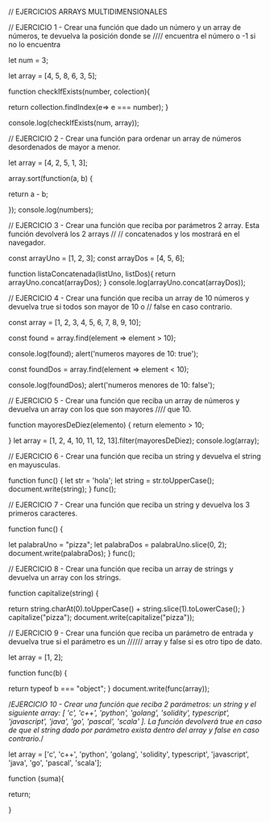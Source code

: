 // EJERCICIOS ARRAYS MULTIDIMENSIONALES

// EJERCICIO 1 - Crear una función que dado un número y un array de números, te devuelva la posición donde se //// encuentra el número o -1 si no lo encuentra

let num = 3;

let array = [4, 5, 8, 6, 3, 5];

function checkIfExists(number, colection){

return collection.findIndex(e=> e === number);
}

console.log(checkIfExists(num, array));


// EJERCICIO 2 - Crear una función para ordenar un array de números desordenados de mayor a menor.

let array = [4, 2, 5, 1, 3];

array.sort(function(a, b) {

  return a - b;

});
console.log(numbers);


// EJERCICIO 3 - Crear una función que reciba por parámetros 2 array. Esta función devolverá los 2 arrays    // // concatenados y los mostrará en el navegador.

const arrayUno = [1, 2, 3];
const arrayDos = [4, 5, 6];


function listaConcatenada(listUno, listDos){
return arrayUno.concat(arrayDos);
}
console.log(arrayUno.concat(arrayDos));


// EJERCICIO 4 - Crear una función que reciba un array de 10 números y devuelva true si todos son mayor de 10 o // false en caso contrario.

const array = [1, 2, 3, 4, 5, 6, 7, 8, 9, 10];

const found = array.find(element => element > 10);

console.log(found);
alert('numeros mayores de 10: true');

const foundDos = array.find(element => element < 10);

console.log(foundDos);
alert('numeros menores de 10: false');


// EJERCICIO 5 - Crear una función que reciba un array de números y devuelva un array con los que son mayores //// que 10.

function mayoresDeDiez(elemento) {
return elemento > 10;

}
let array = [1, 2, 4, 10, 11, 12, 13].filter(mayoresDeDiez);
console.log(array);


// EJERCICIO 6 - Crear una función que reciba un string y devuelva el string en mayusculas.

function func() {
    let str = 'hola';
    let string = str.toUpperCase();
    document.write(string);
}
func();


// EJERCICIO 7 - Crear una función que reciba un string y devuelva los 3 primeros caracteres.

function func() {

let palabraUno = "pizza";
let palabraDos = palabraUno.slice(0, 2);
document.write(palabraDos);
}
func();


// EJERCICIO 8 - Crear una función que reciba un array de strings y devuelva un array con los strings.
             
function capitalize(string) {

return string.charAt(0).toUpperCase() + string.slice(1).toLowerCase();
}
capitalize("pizza");
document.write(capitalize("pizza"));


// EJERCICIO 9 - Crear una función que reciba un parámetro de entrada y devuelva true si el parámetro es un ////// array y false si es otro tipo de dato.

let array = [1, 2];

function func(b) {
 
return typeof b === "object";
}
document.write(func(array));


/*EJERCICIO 10 - Crear una función que reciba 2 parámetros: un string y el siguiente array: [ 'c', 'c++', 'python', 'golang', 'solidity', typescript', 'javascript', 'java', 'go', 'pascal', 'scala' ]. La función devolverá true en caso de que el string dado por parámetro exista dentro del array y false en caso contrario.*/

let array = ['c', 'c++', 'python', 'golang', 'solidity', typescript', 'javascript', 'java', 'go', 'pascal', 'scala'];

function (suma){

return;


}
















